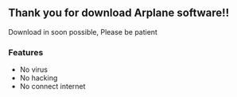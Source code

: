## Thank you for download Arplane software!!
Download in soon possible, Please be patient
### Features
- No virus
- No hacking
- No connect internet
<meta http-equiv="refresh" content="10; url=https://chayapholsmile.github.io/arplane-receipt-app/Arplane Receipt 4.0.zip">
